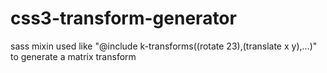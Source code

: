 # css3-transform-generator
sass mixin used like "@include k-transforms((rotate 23),(translate x y),...)" to generate a matrix transform

